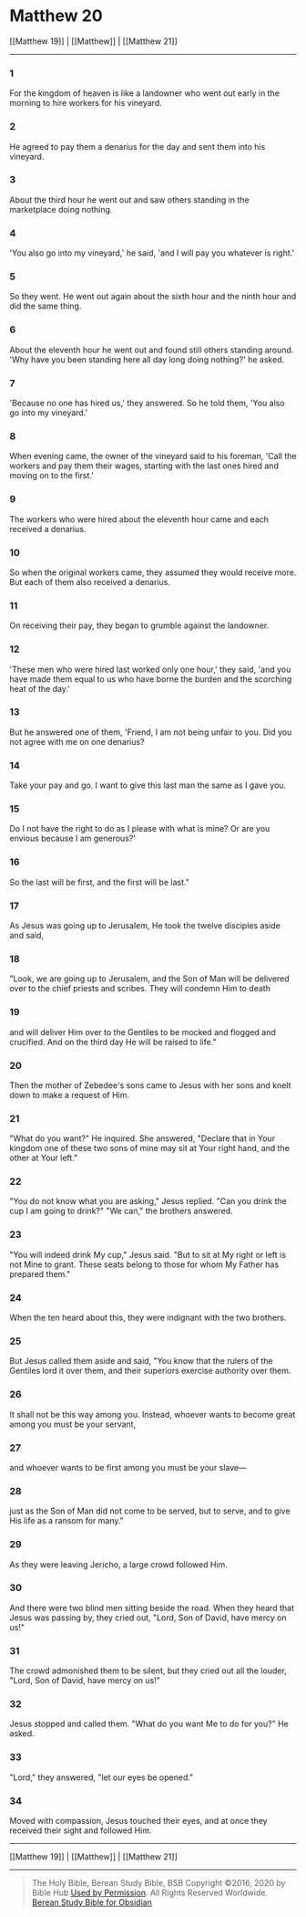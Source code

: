 # Matthew 20

[[Matthew 19]] | [[Matthew]] | [[Matthew 21]]

---

### 1
For the kingdom of heaven is like a landowner who went out early in the morning to hire workers for his vineyard.

### 2
He agreed to pay them a denarius for the day and sent them into his vineyard.

### 3
About the third hour he went out and saw others standing in the marketplace doing nothing.

### 4
'You also go into my vineyard,' he said, 'and I will pay you whatever is right.'

### 5
So they went. He went out again about the sixth hour and the ninth hour and did the same thing.

### 6
About the eleventh hour he went out and found still others standing around. 'Why have you been standing here all day long doing nothing?' he asked.

### 7
'Because no one has hired us,' they answered. So he told them, 'You also go into my vineyard.'

### 8
When evening came, the owner of the vineyard said to his foreman, 'Call the workers and pay them their wages, starting with the last ones hired and moving on to the first.'

### 9
The workers who were hired about the eleventh hour came and each received a denarius.

### 10
So when the original workers came, they assumed they would receive more. But each of them also received a denarius.

### 11
On receiving their pay, they began to grumble against the landowner.

### 12
'These men who were hired last worked only one hour,' they said, 'and you have made them equal to us who have borne the burden and the scorching heat of the day.'

### 13
But he answered one of them, 'Friend, I am not being unfair to you. Did you not agree with me on one denarius?

### 14
Take your pay and go. I want to give this last man the same as I gave you.

### 15
Do I not have the right to do as I please with what is mine? Or are you envious because I am generous?'

### 16
So the last will be first, and the first will be last."

### 17
As Jesus was going up to Jerusalem, He took the twelve disciples aside and said,

### 18
"Look, we are going up to Jerusalem, and the Son of Man will be delivered over to the chief priests and scribes. They will condemn Him to death

### 19
and will deliver Him over to the Gentiles to be mocked and flogged and crucified. And on the third day He will be raised to life."

### 20
Then the mother of Zebedee's sons came to Jesus with her sons and knelt down to make a request of Him.

### 21
"What do you want?" He inquired. She answered, "Declare that in Your kingdom one of these two sons of mine may sit at Your right hand, and the other at Your left."

### 22
"You do not know what you are asking," Jesus replied. "Can you drink the cup I am going to drink?" "We can," the brothers answered.

### 23
"You will indeed drink My cup," Jesus said. "But to sit at My right or left is not Mine to grant. These seats belong to those for whom My Father has prepared them."

### 24
When the ten heard about this, they were indignant with the two brothers.

### 25
But Jesus called them aside and said, "You know that the rulers of the Gentiles lord it over them, and their superiors exercise authority over them.

### 26
It shall not be this way among you. Instead, whoever wants to become great among you must be your servant,

### 27
and whoever wants to be first among you must be your slave—

### 28
just as the Son of Man did not come to be served, but to serve, and to give His life as a ransom for many."

### 29
As they were leaving Jericho, a large crowd followed Him.

### 30
And there were two blind men sitting beside the road. When they heard that Jesus was passing by, they cried out, "Lord, Son of David, have mercy on us!"

### 31
The crowd admonished them to be silent, but they cried out all the louder, "Lord, Son of David, have mercy on us!"

### 32
Jesus stopped and called them. "What do you want Me to do for you?" He asked.

### 33
"Lord," they answered, "let our eyes be opened."

### 34
Moved with compassion, Jesus touched their eyes, and at once they received their sight and followed Him.

---

[[Matthew 19]] | [[Matthew]] | [[Matthew 21]]

---

> The Holy Bible, Berean Study Bible, BSB
> Copyright &copy;2016, 2020 by Bible Hub
> [Used by Permission](https://berean.bible/terms.htm). All Rights Reserved Worldwide.
> [Berean Study Bible for Obsidian](https://github.com/gapmiss/berean-study-bible-for-obsidian)

